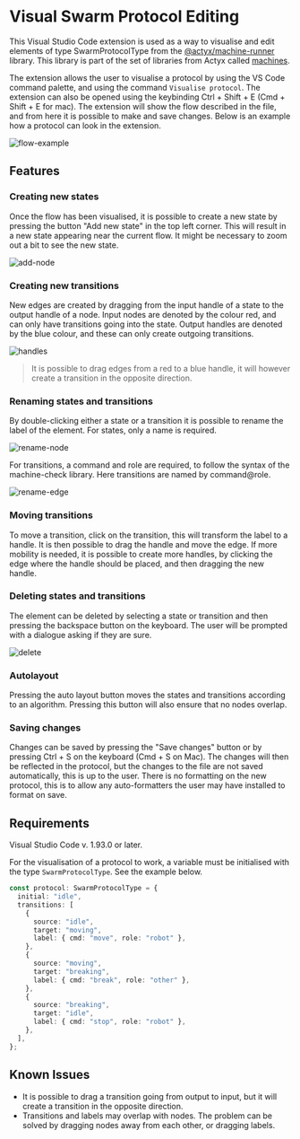 # Visual Swarm Protocol Editing

This Visual Studio Code extension is used as a way to visualise and edit elements of type SwarmProtocolType from the [@actyx/machine-runner](https://github.com/Actyx/machines/tree/master/machine-runner) library. This library is part of the set of libraries from Actyx called [machines](https://github.com/Actyx/machines).

The extension allows the user to visualise a protocol by using the VS Code command palette, and using the command `Visualise protocol`. The extension can also be opened using the keybinding Ctrl + Shift + E (Cmd + Shift + E for mac). The extension will show the flow described in the file, and from here it is possible to make and save changes. Below is an example how a protocol can look in the extension.

![flow-example](feature-images/flow-example.png)

## Features

### Creating new states

Once the flow has been visualised, it is possible to create a new state by pressing the button "Add new state" in the top left corner. This will result in a new state appearing near the current flow. It might be necessary to zoom out a bit to see the new state.

![add-node](feature-images/new-node.png)

### Creating new transitions

New edges are created by dragging from the input handle of a state to the output handle of a node. Input nodes are denoted by the colour red, and can only have transitions going into the state. Output handles are denoted by the blue colour, and these can only create outgoing transitions.

![handles](feature-images/handles.png)

> It is possible to drag edges from a red to a blue handle, it will however create a transition in the opposite direction.

### Renaming states and transitions

By double-clicking either a state or a transition it is possible to rename the label of the element. For states, only a name is required.

![rename-node](feature-images/rename-node.png)

For transitions, a command and role are required, to follow the syntax of the machine-check library. Here transitions are named by command@role.

![rename-edge](feature-images/rename-edge.png)

### Moving transitions

To move a transition, click on the transition, this will transform the label to a handle. It is then possible to drag the handle and move the edge. If more mobility is needed, it is possible to create more handles, by clicking the edge where the handle should be placed, and then dragging the new handle.

### Deleting states and transitions

The element can be deleted by selecting a state or transition and then pressing the backspace button on the keyboard. The user will be prompted with a dialogue asking if they are sure.

![delete](feature-images/delete.png)

### Autolayout

Pressing the auto layout button moves the states and transitions according to an algorithm. Pressing this button will also ensure that no nodes overlap.

### Saving changes

Changes can be saved by pressing the "Save changes" button or by pressing Ctrl + S on the keyboard (Cmd + S on Mac). The changes will then be reflected in the protocol, but the changes to the file are not saved automatically, this is up to the user. There is no formatting on the new protocol, this is to allow any auto-formatters the user may have installed to format on save.

## Requirements

Visual Studio Code v. 1.93.0 or later.

For the visualisation of a protocol to work, a variable must be initialised with the type `SwarmProtocolType`. See the example below.

```typescript
const protocol: SwarmProtocolType = {
  initial: "idle",
  transitions: [
    {
      source: "idle",
      target: "moving",
      label: { cmd: "move", role: "robot" },
    },
    {
      source: "moving",
      target: "breaking",
      label: { cmd: "break", role: "other" },
    },
    {
      source: "breaking",
      target: "idle",
      label: { cmd: "stop", role: "robot" },
    },
  ],
};
```

## Known Issues

- It is possible to drag a transition going from output to input, but it will create a transition in the opposite direction.
- Transitions and labels may overlap with nodes. The problem can be solved by dragging nodes away from each other, or dragging labels.
